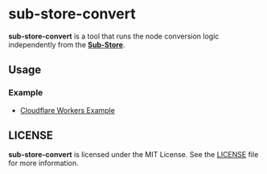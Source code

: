 # sub-store-convert

**sub-store-convert** is a tool that runs the node conversion logic independently from the [**Sub-Store**](https://github.com/sub-store-org/Sub-Store).

## Usage
### Example
- [Cloudflare Workers Example](./example/sub-workers/)


## LICENSE

**sub-store-convert** is licensed under the MIT License. See the [LICENSE](LICENSE) file for more information.